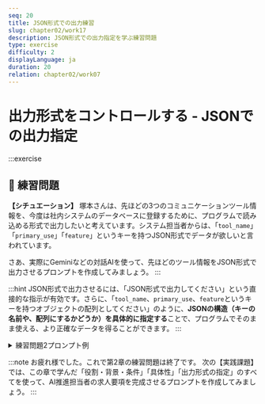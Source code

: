 ```yaml
---
seq: 20
title: JSON形式での出力練習
slug: chapter02/work17
description: JSON形式での出力指定を学ぶ練習問題
type: exercise
difficulty: 2
displayLanguage: ja
duration: 20
relation: chapter02/work07
---
```


# 出力形式をコントロールする - JSONでの出力指定

:::exercise
## 📝 練習問題
**【シチュエーション】**
塚本さんは、先ほどの3つのコミュニケーションツール情報を、今度は社内システムのデータベースに登録するために、プログラムで読み込める形式で出力したいと考えています。システム担当者からは、「`tool_name`」「`primary_use`」「`feature`」というキーを持つJSON形式でデータが欲しいと言われています。

さあ、実際にGeminiなどの対話AIを使って、先ほどのツール情報をJSON形式で出力させるプロンプトを作成してみましょう。
:::

:::hint
JSON形式で出力させるには、「JSON形式で出力してください」という直接的な指示が有効です。さらに、「`tool_name`、`primary_use`、`feature`というキーを持つオブジェクトの配列としてください」のように、**JSONの構造（キーの名前や、配列にするかどうか）を具体的に指定する**ことで、プログラムでそのまま使える、より正確なデータを得ることができます。
:::

<details><summary>練習問題2プロンプト例</summary>

```
以下の3つのコミュニケーションツールに関する情報を、指定されたキーを持つJSON形式で出力してください。

# 情報
ツール名: Slack, 主な用途: チーム内の日常的なテキストコミュニケーション, ポイント: 気軽に素早くやり取りできる
ツール名: Microsoft Teams, 主な用途: Web会議とファイル共有, ポイント: ビデオ会議の品質が高い
ツール名: Eメール, 主な用途: 社外との正式なやり取り, ポイント: フォーマルなコミュニケーションに適している

# 出力形式
全体を配列（`[]`）とする。
各ツールを一つのオブジェクト（`{}`）で表現する。
各オブジェクトは以下のキーを持つこと。
 - `tool_name`
 - `primary_use`
 - `feature`

```

### 📝 練習問題2AI回答出力例

```json
[
  {
    "tool_name": "Slack",
    "primary_use": "チーム内の日常的なテキストコミュニケーション",
    "feature": "気軽に素早くやり取りできる"
  },
  {
    "tool_name": "Microsoft Teams",
    "primary_use": "Web会議とファイル共有",
    "feature": "ビデオ会議の品質が高い"
  },
  {
    "tool_name": "Eメール",
    "primary_use": "社外との正式なやり取り",
    "feature": "フォーマルなコミュニケーションに適している"
  }
]
```
</details>

:::note
お疲れ様でした。これで第2章の練習問題は終了です。
次の【実践課題】では、この章で学んだ「役割・背景・条件」「具体性」「出力形式の指定」のすべてを使って、AI推進担当者の求人要項を完成させるプロンプトを作成してみましょう。
:::
